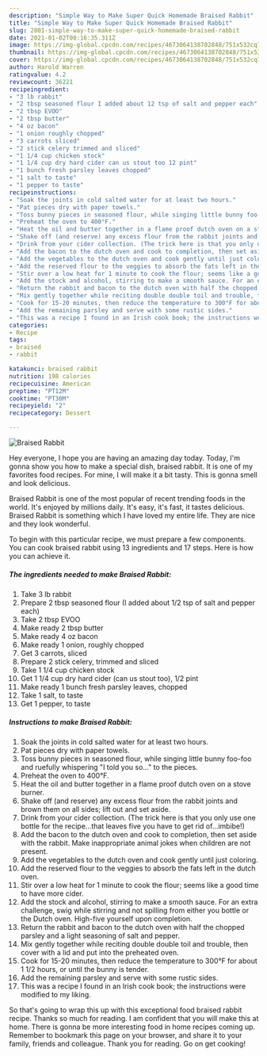 ```yaml
---
description: "Simple Way to Make Super Quick Homemade Braised Rabbit"
title: "Simple Way to Make Super Quick Homemade Braised Rabbit"
slug: 2801-simple-way-to-make-super-quick-homemade-braised-rabbit
date: 2021-01-02T00:16:35.311Z
image: https://img-global.cpcdn.com/recipes/4673064138702848/751x532cq70/braised-rabbit-recipe-main-photo.jpg
thumbnail: https://img-global.cpcdn.com/recipes/4673064138702848/751x532cq70/braised-rabbit-recipe-main-photo.jpg
cover: https://img-global.cpcdn.com/recipes/4673064138702848/751x532cq70/braised-rabbit-recipe-main-photo.jpg
author: Harold Warren
ratingvalue: 4.2
reviewcount: 36221
recipeingredient:
- "3 lb rabbit"
- "2 tbsp seasoned flour I added about 12 tsp of salt and pepper each"
- "2 tbsp EVOO"
- "2 tbsp butter"
- "4 oz bacon"
- "1 onion roughly chopped"
- "3 carrots sliced"
- "2 stick celery trimmed and sliced"
- "1 1/4 cup chicken stock"
- "1 1/4 cup dry hard cider can us stout too 12 pint"
- "1 bunch fresh parsley leaves chopped"
- "1 salt to taste"
- "1 pepper to taste"
recipeinstructions:
- "Soak the joints in cold salted water for at least two hours."
- "Pat pieces dry with paper towels."
- "Toss bunny pieces in seasoned flour, while singing little bunny foo-foo and ruefully whispering &#34;I told you so...&#34; to the pieces."
- "Preheat the oven to 400°F."
- "Heat the oil and butter together in a flame proof dutch oven on a stove burner."
- "Shake off (and reserve) any excess flour from the rabbit joints and brown them on all sides; lift out and set aside."
- "Drink from your cider collection. (The trick here is that you only use one bottle for the recipe...that leaves five you have to get rid of...imbibe!)"
- "Add the bacon to the dutch oven and cook to completion, then set aside with the rabbit.  Make inappropriate animal jokes when children are not present."
- "Add the vegetables to the dutch oven and cook gently until just coloring."
- "Add the reserved flour to the veggies to absorb the fats left in the dutch oven."
- "Stir over a low heat for 1 minute to cook the flour; seems like a good time to have more cider."
- "Add the stock and alcohol, stirring to make a smooth sauce. For an extra challenge, swig while stirring and not spilling from either you bottle or the Dutch oven. High-five yourself upon completion."
- "Return the rabbit and bacon to the dutch oven with half the chopped parsley and a light seasoning of salt and pepper."
- "Mix gently together while reciting double double toil and trouble, then cover with a lid and put into the preheated oven."
- "Cook for 15-20 minutes, then reduce the temperature to 300°F for about 1 1/2 hours, or until the bunny is tender."
- "Add the remaining parsley and serve with some rustic sides."
- "This was a recipe I found in an Irish cook book; the instructions were modified to my liking."
categories:
- Recipe
tags:
- braised
- rabbit

katakunci: braised rabbit 
nutrition: 198 calories
recipecuisine: American
preptime: "PT12M"
cooktime: "PT30M"
recipeyield: "2"
recipecategory: Dessert

---
```



![Braised Rabbit](https://img-global.cpcdn.com/recipes/4673064138702848/751x532cq70/braised-rabbit-recipe-main-photo.jpg)

Hey everyone, I hope you are having an amazing day today. Today, I'm gonna show you how to make a special dish, braised rabbit. It is one of my favorites food recipes. For mine, I will make it a bit tasty. This is gonna smell and look delicious.



Braised Rabbit is one of the most popular of recent trending foods in the world. It's enjoyed by millions daily. It's easy, it's fast, it tastes delicious. Braised Rabbit is something which I have loved my entire life. They are nice and they look wonderful.


To begin with this particular recipe, we must prepare a few components. You can cook braised rabbit using 13 ingredients and 17 steps. Here is how you can achieve it.

<!--inarticleads1-->

##### The ingredients needed to make Braised Rabbit:

1. Take 3 lb rabbit
1. Prepare 2 tbsp seasoned flour (I added about 1/2 tsp of salt and pepper each)
1. Take 2 tbsp EVOO
1. Make ready 2 tbsp butter
1. Make ready 4 oz bacon
1. Make ready 1 onion, roughly chopped
1. Get 3 carrots, sliced
1. Prepare 2 stick celery, trimmed and sliced
1. Take 1 1/4 cup chicken stock
1. Get 1 1/4 cup dry hard cider (can us stout too), 1/2 pint
1. Make ready 1 bunch fresh parsley leaves, chopped
1. Take 1 salt, to taste
1. Get 1 pepper, to taste




<!--inarticleads2-->

##### Instructions to make Braised Rabbit:

1. Soak the joints in cold salted water for at least two hours.
1. Pat pieces dry with paper towels.
1. Toss bunny pieces in seasoned flour, while singing little bunny foo-foo and ruefully whispering &#34;I told you so...&#34; to the pieces.
1. Preheat the oven to 400°F.
1. Heat the oil and butter together in a flame proof dutch oven on a stove burner.
1. Shake off (and reserve) any excess flour from the rabbit joints and brown them on all sides; lift out and set aside.
1. Drink from your cider collection. (The trick here is that you only use one bottle for the recipe...that leaves five you have to get rid of...imbibe!)
1. Add the bacon to the dutch oven and cook to completion, then set aside with the rabbit.  Make inappropriate animal jokes when children are not present.
1. Add the vegetables to the dutch oven and cook gently until just coloring.
1. Add the reserved flour to the veggies to absorb the fats left in the dutch oven.
1. Stir over a low heat for 1 minute to cook the flour; seems like a good time to have more cider.
1. Add the stock and alcohol, stirring to make a smooth sauce. For an extra challenge, swig while stirring and not spilling from either you bottle or the Dutch oven. High-five yourself upon completion.
1. Return the rabbit and bacon to the dutch oven with half the chopped parsley and a light seasoning of salt and pepper.
1. Mix gently together while reciting double double toil and trouble, then cover with a lid and put into the preheated oven.
1. Cook for 15-20 minutes, then reduce the temperature to 300°F for about 1 1/2 hours, or until the bunny is tender.
1. Add the remaining parsley and serve with some rustic sides.
1. This was a recipe I found in an Irish cook book; the instructions were modified to my liking.




So that's going to wrap this up with this exceptional food braised rabbit recipe. Thanks so much for reading. I am confident that you will make this at home. There is gonna be more interesting food in home recipes coming up. Remember to bookmark this page on your browser, and share it to your family, friends and colleague. Thank you for reading. Go on get cooking!
